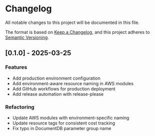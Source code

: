 # Changelog

All notable changes to this project will be documented in this file.

The format is based on [Keep a Changelog](https://keepachangelog.com/en/1.0.0/),
and this project adheres to [Semantic Versioning](https://semver.org/spec/v2.0.0.html).

## [0.1.0] - 2025-03-25

### Features

- Add production environment configuration
- Add environment-aware resource naming in AWS modules
- Add GitHub workflows for production deployment
- Add release automation with release-please

### Refactoring

- Update AWS modules with environment-specific naming
- Update resource tags for consistent cost tracking
- Fix typo in DocumentDB parameter group name
